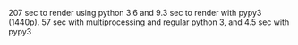 207 sec to render using python 3.6 and 9.3 sec to render with pypy3 (1440p).
57 sec with multiprocessing and regular python 3, and 4.5 sec with pypy3
